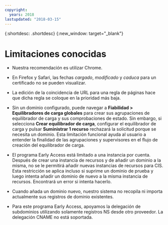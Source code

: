```yaml
---
copyright:
  years: 2018
lastupdated: "2018-03-15"
---
```


{:shortdesc: .shortdesc}
{:new_window: target="_blank"}

# Limitaciones conocidas

 * Nuestra recomendación es utilizar Chrome.

 * En Firefox y Safari, las fechas *cargado*, *modificado* y *caduca* para un certificado no se pueden visualizar.

 * La edición de la coincidencia de URL para una regla de páginas hace que dicha regla se coloque en la prioridad más baja.
 
 * Sin un dominio configurado, puede navegar a **Fiabilidad > Equilibradores de carga globales** para crear sus agrupaciones de equilibrador de carga y sus comprobaciones de estado. Sin embargo, si selecciona **Crear equilibrador de carga**, configurar el equilibrador de carga y pulsar **Suministrar 1 recurso** rechazará la solicitud porque se necesita un dominio. Esta limitación funcional ayuda al usuario a entender la finalidad de las agrupaciones y supervisores en el flujo de creación del equilibrador de carga.
 
 * El programa Early Access está limitado a una instancia por cuenta. Después de crear una instancia de recursos y de añadir un dominio a la misma, no se le permitirá añadir nuevas instancias de recursos para CIS. Esta restricción se aplica incluso si suprime un dominio de prueba y luego intenta añadir un dominio de nuevo a la misma instancia de recursos. Encontrará un error si intenta hacerlo.

 * Cuando añada un dominio nuevo, nuestro sistema no recopila ni importa actualmente sus registros de dominio existentes.

 * Para este programa Early Access, apoyamos la delegación de subdominios utilizando solamente registros NS desde otro proveedor. La delegación CNAME no está soportada.
